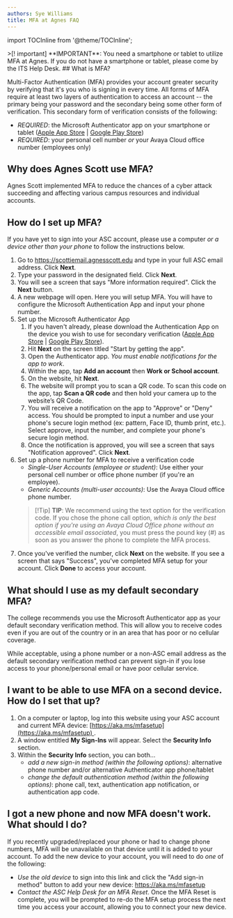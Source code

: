 ```yaml
---
authors: Sye Williams
title: MFA at Agnes FAQ
---
```


import TOCInline from '@theme/TOCInline';  
  
<TOCInline toc={toc} />
>[! important] **IMPORTANT**: You need a smartphone or tablet to utilize MFA at Agnes. If you do not have a smartphone or tablet, please come by the ITS Help Desk. 
## What is MFA?

Multi-Factor Authentication (MFA) provides your account greater security by verifying that it's you who is signing in every time. All forms of MFA require at least two layers of authentication to access an account -- the primary being your password and the secondary being some other form of verification. This secondary form of verification consists of the following: 

- *REQUIRED*: the Microsoft Authenticator app on your smartphone or tablet ([Apple App Store](https://apps.apple.com/us/app/microsoft-authenticator/id983156458) | [Google Play Store](https://play.google.com/store/apps/details?id=com.azure.authenticator&hl=en_US&pli=1)) 
- *REQUIRED*: your personal cell number *or* your Avaya Cloud office number (employees only)

## Why does Agnes Scott use MFA?

Agnes Scott implemented MFA to reduce the chances of a cyber attack succeeding and affecting various campus resources and individual accounts.  

## How do I set up MFA? 

If you have yet to sign into your ASC account, please use a computer *or a device other than your phone* to follow the instructions below. 

1. Go to https://scottiemail.agnesscott.edu and type in your full ASC email address. Click **Next**. 
2. Type your password in the designated field. Click **Next**.
3. You will see a screen that says "More information required". Click the **Next** button. 
4. A new webpage will open. Here you will setup MFA. You will have to configure the Microsoft Authentication App and input your phone number. 
5. Set up the Microsoft Authenticator App
   1. If you haven't already, please download the Authentication App on the device you wish to use for secondary verification ([Apple App Store](https://apps.apple.com/us/app/microsoft-authenticator/id983156458) | [Google Play Store](https://play.google.com/store/apps/details?id=com.azure.authenticator&hl=en_US&pli=1)).
   2. Hit **Next** on the screen titled "Start by getting the app".
   3. Open the Authenticator app. *You must enable notifications for the app to work*. 
   4. Within the app, tap **Add an account** then **Work or School account**.
   5. On the website, hit  **Next**.
   6. The website will prompt you to scan a QR code. To scan this code on the app, tap **Scan a QR code** and then hold your camera up to the website’s QR Code.
   7. You will receive a notification on the app to "Approve" or "Deny" access. You should be prompted to input a number and use your phone's secure login method (ex: pattern, Face ID, thumb print, etc.). Select approve, input the number, and complete your phone's secure login method. 
   8. Once the notification is approved, you will see a screen that says "Notification approved". Click **Next**.
6. Set up a phone number for MFA to receive a verification code
   - *Single-User Accounts (employee or student)*: Use either your personal cell number or office phone number (if you're an employee). 
   - *Generic Accounts (multi-user accounts)*: Use the Avaya Cloud office phone number. 
   > [!Tip] **TIP**: We recommend using the text option for the verification code. If you chose the phone call option, *which is only the best option if you're using an Avaya Cloud Office phone without an accessible email associated*, you must press the pound key (#) as soon as you answer the phone to complete the MFA process. 
7. Once you've verified the number, click **Next** on the website. If you see a screen that says "Success", you've completed MFA setup for your account. Click **Done** to access your account. 


## What should I use as my default secondary MFA? 

The college recommends you use the Microsoft Authenticator app as your default secondary verification method. This will allow you to receive codes even if you are out of the country or in an area that has poor or no cellular coverage.

While acceptable, using a phone number or a non-ASC email address as the default secondary verification method can prevent sign-in if you lose access to your phone/personal email or have poor cellular service.


## I want to be able to use MFA on a second device. How do I set that up?

1. On a computer or laptop, log into this website using your ASC account and current MFA device: [https://aka.ms/mfasetup](https://aka.ms/mfasetup) . 
2. A window entitled **My Sign-Ins** will appear. Select the **Security Info** section. 
3. Within the **Security Info** section, you can both...
   - *add a new sign-in method (within the following options)*: alternative phone number and/or alternative Authenticator app phone/tablet
   - *change the default authentication method (within the following options)*: phone call, text, authentication app notification,  or authentication app code.

## I got a new phone and now MFA doesn't work. What should I do?

If you recently upgraded/replaced your phone or had to change phone numbers, MFA will be unavailable on that device until it is added to your account. To add the new device to your account, you will need to do *one* of the following:

- *Use the old device* to sign into this link and click the "Add sign-in method" button to add your new device: https://aka.ms/mfasetup
- *Contact the ASC Help Desk for an MFA Reset*. Once the MFA Reset is complete, you will be prompted to re-do the MFA setup process the next time you access your account, allowing you to connect your new device. 


